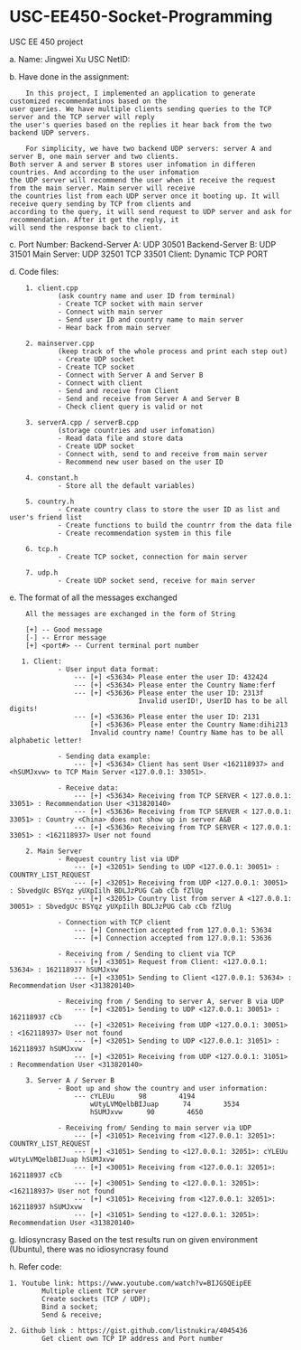 # USC-EE450-Socket-Programming
USC EE 450 project


a. Name: Jingwei Xu
   USC NetID: 

b. Have done in the assignment:
        
        In this project, I implemented an application to generate customized recommendatinos based on the
    user queries. We have multiple clients sending queries to the TCP server and the TCP server will reply 
    the user's queries based on the replies it hear back from the two backend UDP servers.
    
        For simplicity, we have two backend UDP servers: server A and server B, one main server and two clients. 
    Both server A and server B stores user infomation in differen countries. And according to the user infomation
    the UDP server will recommend the user when it receive the request from the main server. Main server will receive 
    the countries list from each UDP server once it booting up. It will receive query sending by TCP from clients and 
    according to the query, it will send request to UDP server and ask for recommendation. After it get the reply, it 
    will send the response back to client.

c. Port Number:
        Backend-Server A: UDP 30501
        Backend-Server B: UDP 31501
        Main Server: UDP 32501
                     TCP 33501
        Client: Dynamic TCP PORT

d. Code files:

        1. client.cpp
                (ask country name and user ID from terminal)
                - Create TCP socket with main server
                - Connect with main server
                - Send user ID and country name to main server
                - Hear back from main server

        2. mainserver.cpp
                (keep track of the whole process and print each step out)
                - Create UDP socket
                - Create TCP socket
                - Connect with Server A and Server B
                - Connect with client
                - Send and receive from Client
                - Send and receive from Server A and Server B
                - Check client query is valid or not

        3. serverA.cpp / serverB.cpp
                (storage countries and user infomation)
                - Read data file and store data
                - Create UDP socket
                - Connect with, send to and receive from main server 
                - Recommend new user based on the user ID 

        4. constant.h
                - Store all the default variables)
                
        5. country.h
                - Create country class to store the user ID as list and user's friend list
                - Create functions to build the countrr from the data file
                - Create recommendation system in this file
                
        6. tcp.h
                - Create TCP socket, connection for main server
                
        7. udp.h
                - Create UDP socket send, receive for main server


e. The format of all the messages exchanged
        
        All the messages are exchanged in the form of String
        
        [+] -- Good message
        [-] -- Error message
        [+] <port#> -- Current terminal port number
       
       1. Client:
                - User input data format: 
                    --- [+] <53634> Please enter the user ID: 432424
                    --- [+] <53634> Please enter the Country Name:ferf
                    --- [+] <53636> Please enter the user ID: 2313f
                                    Invalid userID!, UserID has to be all digits!
                    --- [+] <53636> Please enter the user ID: 2131
                        [+] <53636> Please enter the Country Name:dihi213
                        Invalid country name! Country Name has to be all alphabetic letter!
                        
                - Sending data example:
                    --- [+] <53634> Client has sent User <162118937> and <hSUMJxvw> to TCP Main Server <127.0.0.1: 33051>.

                - Receive data:
                    --- [+] <53634> Receiving from TCP SERVER < 127.0.0.1: 33051> : Recommendation User <313820140>
                    --- [+] <53636> Receiving from TCP SERVER < 127.0.0.1: 33051> : Country <China> does not show up in server A&B
                    --- [+] <53636> Receiving from TCP SERVER < 127.0.0.1: 33051> : <162118937> User not found

        2. Main Server 
                - Request country list via UDP
                    --- [+] <32051> Sending to UDP <127.0.0.1: 30051> : COUNTRY_LIST_REQUEST
                    --- [+] <32051> Receiving from UDP <127.0.0.1: 30051> : SbvedgUc BSYqz yUXpIilh BDLJzPUG Cab cCb fZlUg 
                    --- [+] <32051> Country list from server A <127.0.0.1: 30051> : SbvedgUc BSYqz yUXpIilh BDLJzPUG Cab cCb fZlUg 
                
                - Connection with TCP client
                    --- [+] Connection accepted from 127.0.0.1: 53634
                    --- [+] Connection accepted from 127.0.0.1: 53636
                    
                - Receiving from / Sending to client via TCP
                    --- [+] <33051> Request from Client: <127.0.0.1: 53634> : 162118937 hSUMJxvw
                    --- [+] <33051> Sending to Client <127.0.0.1: 53634> : Recommendation User <313820140>
                
                - Receiving from / Sending to server A, server B via UDP
                    --- [+] <32051> Sending to UDP <127.0.0.1: 30051> : 162118937 cCb
                    --- [+] <32051> Receiving from UDP <127.0.0.1: 30051> : <162118937> User not found
                    --- [+] <32051> Sending to UDP <127.0.0.1: 31051> : 162118937 hSUMJxvw
                    --- [+] <32051> Receiving from UDP <127.0.0.1: 31051> : Recommendation User <313820140>

        3. Server A / Server B
                - Boot up and show the country and user information: 
                    --- cYLEUu      98        4194
                        wUtyLVMQelbBIJuap      74        3534
                        hSUMJxvw      90        4650
                        
                - Receiving from/ Sending to main server via UDP
                    --- [+] <31051> Receiving from <127.0.0.1: 32051>: COUNTRY_LIST_REQUEST
                    --- [+] <31051> Sending to <127.0.0.1: 32051>: cYLEUu wUtyLVMQelbBIJuap hSUMJxvw     
                    --- [+] <30051> Receiving from <127.0.0.1: 32051>: 162118937 cCb
                    --- [+] <30051> Sending to <127.0.0.1: 32051>: <162118937> User not found
                    --- [+] <31051> Receiving from <127.0.0.1: 32051>: 162118937 hSUMJxvw
                    --- [+] <31051> Sending to <127.0.0.1: 32051>: Recommendation User <313820140>

g. Idiosyncrasy
    Based on the test results run on given environment (Ubuntu), there was no idiosyncrasy found

h. Refer code:
   
    1. Youtube link: https://www.youtube.com/watch?v=BIJGSQEipEE 
            Multiple client TCP server
            Create sockets (TCP / UDP);
            Bind a socket;
            Send & receive;
    
    2. Github link : https://gist.github.com/listnukira/4045436
            Get client own TCP IP address and Port number








